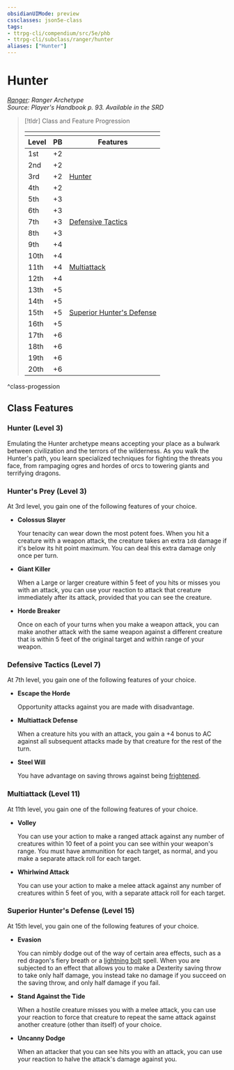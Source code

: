```yaml
---
obsidianUIMode: preview
cssclasses: json5e-class
tags:
- ttrpg-cli/compendium/src/5e/phb
- ttrpg-cli/subclass/ranger/hunter
aliases: ["Hunter"]
---
```

# Hunter
*[Ranger](ranger.md): Ranger Archetype*  
*Source: Player's Handbook p. 93. Available in the <span title='Systems Reference Document (5.1)'>SRD</span>*  

> [!tldr] Class and Feature Progression
> 
> <table class="class-progression">
> <thead>
> <tr><th colspan='3'></th></tr>
> <tr class="class-progression"><th class"level">Level</th><th class"pb">PB</th><th class"feature">Features</th></tr>
> </thead><tbody>
> <tr class="class-progression"><td class"level">1st</td><td class"pb">+2</td><td class"feature"></td></tr>
> <tr class="class-progression"><td class"level">2nd</td><td class"pb">+2</td><td class"feature"></td></tr>
> <tr class="class-progression"><td class"level">3rd</td><td class"pb">+2</td><td class"feature"><a href='#Hunter%20(Level%203)'>Hunter</a></td></tr>
> <tr class="class-progression"><td class"level">4th</td><td class"pb">+2</td><td class"feature"></td></tr>
> <tr class="class-progression"><td class"level">5th</td><td class"pb">+3</td><td class"feature"></td></tr>
> <tr class="class-progression"><td class"level">6th</td><td class"pb">+3</td><td class"feature"></td></tr>
> <tr class="class-progression"><td class"level">7th</td><td class"pb">+3</td><td class"feature"><a href='#Defensive%20Tactics%20(Level%207)'>Defensive Tactics</a></td></tr>
> <tr class="class-progression"><td class"level">8th</td><td class"pb">+3</td><td class"feature"></td></tr>
> <tr class="class-progression"><td class"level">9th</td><td class"pb">+4</td><td class"feature"></td></tr>
> <tr class="class-progression"><td class"level">10th</td><td class"pb">+4</td><td class"feature"></td></tr>
> <tr class="class-progression"><td class"level">11th</td><td class"pb">+4</td><td class"feature"><a href='#Multiattack%20(Level%2011)'>Multiattack</a></td></tr>
> <tr class="class-progression"><td class"level">12th</td><td class"pb">+4</td><td class"feature"></td></tr>
> <tr class="class-progression"><td class"level">13th</td><td class"pb">+5</td><td class"feature"></td></tr>
> <tr class="class-progression"><td class"level">14th</td><td class"pb">+5</td><td class"feature"></td></tr>
> <tr class="class-progression"><td class"level">15th</td><td class"pb">+5</td><td class"feature"><a href='#Superior%20Hunter's%20Defense%20(Level%2015)'>Superior Hunter's Defense</a></td></tr>
> <tr class="class-progression"><td class"level">16th</td><td class"pb">+5</td><td class"feature"></td></tr>
> <tr class="class-progression"><td class"level">17th</td><td class"pb">+6</td><td class"feature"></td></tr>
> <tr class="class-progression"><td class"level">18th</td><td class"pb">+6</td><td class"feature"></td></tr>
> <tr class="class-progression"><td class"level">19th</td><td class"pb">+6</td><td class"feature"></td></tr>
> <tr class="class-progression"><td class"level">20th</td><td class"pb">+6</td><td class"feature"></td></tr>
> </tbody></table>
^class-progession


## Class Features

### Hunter (Level 3)

Emulating the Hunter archetype means accepting your place as a bulwark between civilization and the terrors of the wilderness. As you walk the Hunter's path, you learn specialized techniques for fighting the threats you face, from rampaging ogres and hordes of orcs to towering giants and terrifying dragons.

### Hunter's Prey (Level 3)

At 3rd level, you gain one of the following features of your choice.

- **Colossus Slayer**  

    Your tenacity can wear down the most potent foes. When you hit a creature with a weapon attack, the creature takes an extra `1d8` damage if it's below its hit point maximum. You can deal this extra damage only once per turn.  

- **Giant Killer**  

    When a Large or larger creature within 5 feet of you hits or misses you with an attack, you can use your reaction to attack that creature immediately after its attack, provided that you can see the creature.  

- **Horde Breaker**  

    Once on each of your turns when you make a weapon attack, you can make another attack with the same weapon against a different creature that is within 5 feet of the original target and within range of your weapon.  

### Defensive Tactics (Level 7)

At 7th level, you gain one of the following features of your choice.

- **Escape the Horde**  

    Opportunity attacks against you are made with disadvantage.  

- **Multiattack Defense**  

    When a creature hits you with an attack, you gain a +4 bonus to AC against all subsequent attacks made by that creature for the rest of the turn.  

- **Steel Will**  

    You have advantage on saving throws against being [frightened](3-Mechanics/CLI/rules/conditions.md#Frightened).  

### Multiattack (Level 11)

At 11th level, you gain one of the following features of your choice.

- **Volley**  

    You can use your action to make a ranged attack against any number of creatures within 10 feet of a point you can see within your weapon's range. You must have ammunition for each target, as normal, and you make a separate attack roll for each target.  

- **Whirlwind Attack**  

    You can use your action to make a melee attack against any number of creatures within 5 feet of you, with a separate attack roll for each target.  

### Superior Hunter's Defense (Level 15)

At 15th level, you gain one of the following features of your choice.

- **Evasion**  

    You can nimbly dodge out of the way of certain area effects, such as a red dragon's fiery breath or a [lightning bolt](3-Mechanics/CLI/spells/lightning-bolt.md) spell. When you are subjected to an effect that allows you to make a Dexterity saving throw to take only half damage, you instead take no damage if you succeed on the saving throw, and only half damage if you fail.  

- **Stand Against the Tide**  

    When a hostile creature misses you with a melee attack, you can use your reaction to force that creature to repeat the same attack against another creature (other than itself) of your choice.  

- **Uncanny Dodge**  

    When an attacker that you can see hits you with an attack, you can use your reaction to halve the attack's damage against you.